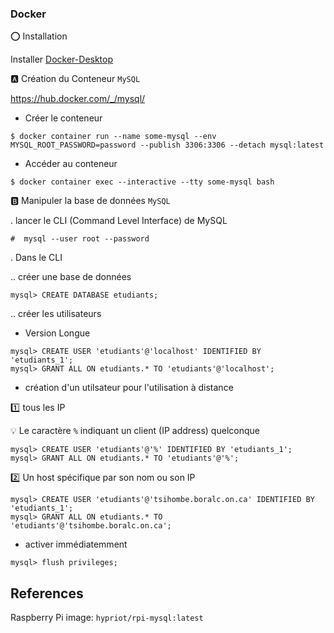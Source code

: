 ### Docker


:o: Installation 

Installer [Docker-Desktop](https://github.com/CollegeBoreal/Tutoriels/blob/master/2.Virtualisation/1.Containers/2.Docker/1.Engine/1.Desktop)

:a: Création du Conteneur `MySQL`

https://hub.docker.com/_/mysql/

* Créer le conteneur

```
$ docker container run --name some-mysql --env MYSQL_ROOT_PASSWORD=password --publish 3306:3306 --detach mysql:latest
```

* Accéder au conteneur

```
$ docker container exec --interactive --tty some-mysql bash
```


:b: Manipuler la base de données `MySQL`

. lancer le CLI (Command Level Interface) de MySQL

```
#  mysql --user root --password
```


. Dans le CLI

.. créer une base de données

```
mysql> CREATE DATABASE etudiants;
```

.. créer les utilisateurs

- Version Longue

```
mysql> CREATE USER 'etudiants'@'localhost' IDENTIFIED BY 'etudiants_1';
mysql> GRANT ALL ON etudiants.* TO 'etudiants'@'localhost';
```

- création d'un utilsateur pour l'utilisation à distance

:one: tous les IP

:bulb: Le caractère `%` indiquant un client (IP address) quelconque

```
mysql> CREATE USER 'etudiants'@'%' IDENTIFIED BY 'etudiants_1';
mysql> GRANT ALL ON etudiants.* TO 'etudiants'@'%';
```

:two: Un host spécifique par son nom ou son IP

```
mysql> CREATE USER 'etudiants'@'tsihombe.boralc.on.ca' IDENTIFIED BY 'etudiants_1';
mysql> GRANT ALL ON etudiants.* TO 'etudiants'@'tsihombe.boralc.on.ca';
```


- activer immédiatemment

```
mysql> flush privileges;
```


## References

Raspberry Pi image:  `hypriot/rpi-mysql:latest`
